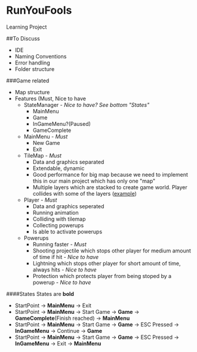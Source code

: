# RunYouFools
Learning Project

##To Discuss
* IDE
* Naming Conventions
* Error handling
* Folder structure

###Game related
* Map structure
* Features (Must, Nice to have
  * StateManager - *Nice to have? See bottom "States"*
    * MainMenu
    * Game
    * InGameMenu?(Paused)
    * GameComplete
  * MainMenu - *Must*
    * New Game
    * Exit
  * TileMap - *Must*
    * Data and graphics separated
    * Extendable, dynamic
    * Good performance for big map because we need to implement this in our main project which has only one "map"
    * Multiple layers which are stacked to create game world. Player collides with some of the layers ([example]( https://cdn.tutsplus.com/gamedev/authors/daniel-schuller/jrpg-using-tilemap-layers.png))
  * Player - *Must*
    * Data and graphics seperated
    * Running animation
    * Colliding with tilemap
    * Collecting powerups
    * Is able to activate powerups
  * Powerups
    * Running faster - *Must*
    * Shooting projectile which stops other player for medium amount of time if hit - *Nice to have*
    * Lightning which stops other player for short amount of time, always hits - *Nice to have*
    * Protection which protects player from being stoped by a powerup - *Nice to have*

####States
States are **bold**

* StartPoint -> **MainMenu** -> Exit
* StartPoint -> **MainMenu** -> Start Game -> **Game** -> **GameComplete**(Finish reached) -> **MainMenu**
* StartPoint -> **MainMenu** -> Start Game -> **Game** -> ESC Pressed -> **InGameMenu** -> Continue -> **Game**
* StartPoint -> **MainMenu** -> Start Game -> **Game** -> ESC Pressed -> **InGameMenu** -> Exit -> **MainMenu**
